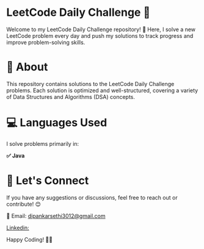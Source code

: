 # LeetCode Daily Challenge 🚀

Welcome to my LeetCode Daily Challenge repository! 🎯 Here, I solve a new LeetCode problem every day and push my solutions to track progress and improve problem-solving skills.

# 📌 About

This repository contains solutions to the LeetCode Daily Challenge problems. Each solution is optimized and well-structured, covering a variety of Data Structures and Algorithms (DSA) concepts.

# 💻 Languages Used

I solve problems primarily in:

**✅ Java**

# 📌 Let's Connect

If you have any suggestions or discussions, feel free to reach out or contribute! 😊

📧 Email: dipankarsethi3012@gmail.com

[Linkedin:](https://www.linkedin.com/in/dipankar-sethi-a10a93244/) 

Happy Coding! 🚀🔥
